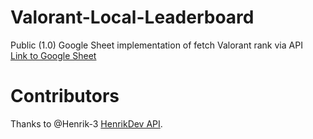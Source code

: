 # Valorant-Local-Leaderboard
Public (1.0)
Google Sheet implementation of fetch Valorant rank via API
<br>
<a href="https://docs.google.com/spreadsheets/d/1yaoGISz2oXrmvd7Y-hdCwqjablV9nTIiZXukumifjQw/edit#gid=1544133561">Link to Google Sheet</a>
# Contributors
Thanks to @Henrik-3 <a href="https://docs.henrikdev.xyz/">HenrikDev API</a>.
